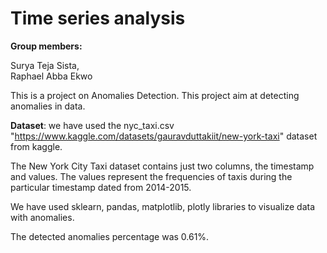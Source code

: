 # Time series analysis

**Group members:**

Surya Teja Sista,                                                                                                                                                     
Raphael Abba Ekwo


This is a project on Anomalies Detection. This project aim at detecting anomalies in data. 


**Dataset**: we have used the nyc_taxi.csv "https://www.kaggle.com/datasets/gauravduttakiit/new-york-taxi" dataset from kaggle. 


The New York City Taxi dataset contains just two columns, the timestamp and values. The values represent the frequencies of taxis during the particular timestamp dated from 2014-2015.


We have used sklearn, pandas, matplotlib, plotly libraries to visualize data with anomalies.


The detected anomalies percentage was 0.61%.

